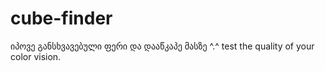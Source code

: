 # cube-finder
იპოვე განსხვავებული ფერი და დააწკაპე მასზე ^.^ test the quality of your color vision.
